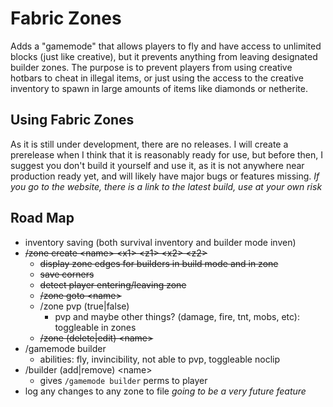 # Fabric Zones
Adds a "gamemode" that allows players to fly and have access to unlimited blocks (just like creative),
but it prevents anything from leaving designated builder zones. The purpose is to prevent players from
using creative hotbars to cheat in illegal items, or just using the access to the creative inventory to
spawn in large amounts of items like diamonds or netherite.

## Using Fabric Zones
As it is still under development, there are no releases. I will create a prerelease when I think that
it is reasonably ready for use, but before then, I suggest you don't build it yourself and use it, as
it is not anywhere near production ready yet, and will likely have major bugs or features missing.
*If you go to the website, there is a link to the latest build, use at your own risk*

## Road Map
- inventory saving (both survival inventory and builder mode inven)
- ~~/zone create \<name\> \<x1\> \<z1\> \<x2\> \<z2\>~~
    - ~~display zone edges for builders in build mode and in zone~~
    - ~~save corners~~
    - ~~detect player entering/leaving zone~~
    - ~~/zone goto \<name\>~~
    - /zone pvp (true|false)
        - pvp and maybe other things? (damage, fire, tnt, mobs, etc): toggleable in zones
    - ~~/zone (delete|edit) \<name\>~~
- /gamemode builder
    - abilities: fly, invincibility, not able to pvp, toggleable noclip
- /builder (add|remove) \<name\>
    - gives `/gamemode builder` perms to player
- log any changes to any zone to file *going to be a very future feature*
